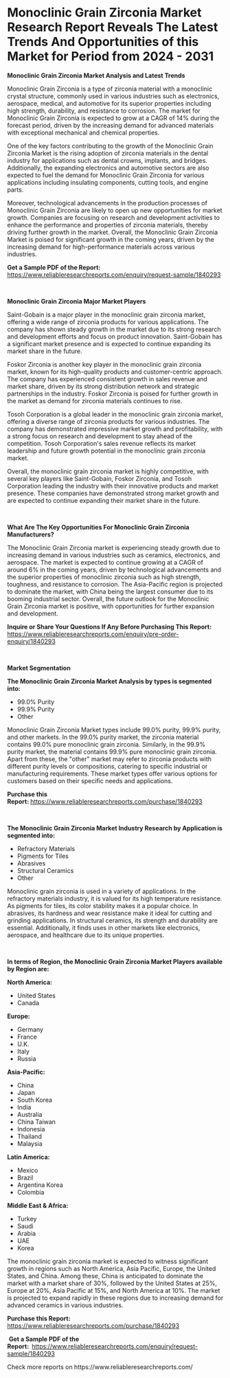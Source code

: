 <p><h1>Monoclinic Grain Zirconia Market Research Report Reveals The Latest Trends And Opportunities of this Market for Period from 2024 - 2031</h1></p><p><strong>Monoclinic Grain Zirconia Market Analysis and Latest Trends</strong></p>
<p><p>Monoclinic Grain Zirconia is a type of zirconia material with a monoclinic crystal structure, commonly used in various industries such as electronics, aerospace, medical, and automotive for its superior properties including high strength, durability, and resistance to corrosion. The market for Monoclinic Grain Zirconia is expected to grow at a CAGR of 14% during the forecast period, driven by the increasing demand for advanced materials with exceptional mechanical and chemical properties.</p><p>One of the key factors contributing to the growth of the Monoclinic Grain Zirconia Market is the rising adoption of zirconia materials in the dental industry for applications such as dental crowns, implants, and bridges. Additionally, the expanding electronics and automotive sectors are also expected to fuel the demand for Monoclinic Grain Zirconia for various applications including insulating components, cutting tools, and engine parts.</p><p>Moreover, technological advancements in the production processes of Monoclinic Grain Zirconia are likely to open up new opportunities for market growth. Companies are focusing on research and development activities to enhance the performance and properties of zirconia materials, thereby driving further growth in the market. Overall, the Monoclinic Grain Zirconia Market is poised for significant growth in the coming years, driven by the increasing demand for high-performance materials across various industries.</p></p>
<p><strong>Get a Sample PDF of the Report:&nbsp;</strong> <a href="https://www.reliableresearchreports.com/enquiry/request-sample/1840293">https://www.reliableresearchreports.com/enquiry/request-sample/1840293</a></p>
<p>&nbsp;</p>
<p><strong>Monoclinic Grain Zirconia Major Market Players</strong></p>
<p><p>Saint-Gobain is a major player in the monoclinic grain zirconia market, offering a wide range of zirconia products for various applications. The company has shown steady growth in the market due to its strong research and development efforts and focus on product innovation. Saint-Gobain has a significant market presence and is expected to continue expanding its market share in the future.</p><p>Foskor Zirconia is another key player in the monoclinic grain zirconia market, known for its high-quality products and customer-centric approach. The company has experienced consistent growth in sales revenue and market share, driven by its strong distribution network and strategic partnerships in the industry. Foskor Zirconia is poised for further growth in the market as demand for zirconia materials continues to rise.</p><p>Tosoh Corporation is a global leader in the monoclinic grain zirconia market, offering a diverse range of zirconia products for various industries. The company has demonstrated impressive market growth and profitability, with a strong focus on research and development to stay ahead of the competition. Tosoh Corporation's sales revenue reflects its market leadership and future growth potential in the monoclinic grain zirconia market.</p><p>Overall, the monoclinic grain zirconia market is highly competitive, with several key players like Saint-Gobain, Foskor Zirconia, and Tosoh Corporation leading the industry with their innovative products and market presence. These companies have demonstrated strong market growth and are expected to continue expanding their market share in the future.</p></p>
<p>&nbsp;</p>
<p><strong>What Are The Key Opportunities For Monoclinic Grain Zirconia Manufacturers?</strong></p>
<p><p>The Monoclinic Grain Zirconia market is experiencing steady growth due to increasing demand in various industries such as ceramics, electronics, and aerospace. The market is expected to continue growing at a CAGR of around 6% in the coming years, driven by technological advancements and the superior properties of monoclinic zirconia such as high strength, toughness, and resistance to corrosion. The Asia-Pacific region is projected to dominate the market, with China being the largest consumer due to its booming industrial sector. Overall, the future outlook for the Monoclinic Grain Zirconia market is positive, with opportunities for further expansion and development.</p></p>
<p><strong>Inquire or Share Your Questions If Any Before Purchasing This Report:</strong> <a href="https://www.reliableresearchreports.com/enquiry/pre-order-enquiry/1840293">https://www.reliableresearchreports.com/enquiry/pre-order-enquiry/1840293</a></p>
<p>&nbsp;</p>
<p><strong>Market Segmentation</strong></p>
<p><strong>The Monoclinic Grain Zirconia Market Analysis by types is segmented into:</strong></p>
<p><ul><li>99.0% Purity</li><li>99.9% Purity</li><li>Other</li></ul></p>
<p><p>Monoclinic Grain Zirconia Market types include 99.0% purity, 99.9% purity, and other markets. In the 99.0% purity market, the zirconia material contains 99.0% pure monoclinic grain zirconia. Similarly, in the 99.9% purity market, the material contains 99.9% pure monoclinic grain zirconia. Apart from these, the "other" market may refer to zirconia products with different purity levels or compositions, catering to specific industrial or manufacturing requirements. These market types offer various options for customers based on their specific needs and applications.</p></p>
<p><strong>Purchase this Report:&nbsp;</strong><a href="https://www.reliableresearchreports.com/purchase/1840293">https://www.reliableresearchreports.com/purchase/1840293</a></p>
<p>&nbsp;</p>
<p><strong>The Monoclinic Grain Zirconia Market Industry Research by Application is segmented into:</strong></p>
<p><ul><li>Refractory Materials</li><li>Pigments for Tiles</li><li>Abrasives</li><li>Structural Ceramics</li><li>Other</li></ul></p>
<p><p>Monoclinic grain zirconia is used in a variety of applications. In the refractory materials industry, it is valued for its high temperature resistance. As pigments for tiles, its color stability makes it a popular choice. In abrasives, its hardness and wear resistance make it ideal for cutting and grinding applications. In structural ceramics, its strength and durability are essential. Additionally, it finds uses in other markets like electronics, aerospace, and healthcare due to its unique properties.</p></p>
<p>&nbsp;</p>
<p><strong>In terms of Region, the Monoclinic Grain Zirconia Market Players available by Region are:</strong></p>
<p>
    <p> <strong> North America: </strong>
        <ul>
            <li>United States</li>
            <li>Canada</li>
        </ul>
        </p> 
    <p> <strong> Europe: </strong>
        <ul>
            <li>Germany</li>
            <li>France</li>
            <li>U.K.</li>
            <li>Italy</li>
            <li>Russia</li>
        </ul>
        </p> 
    <p> <strong> Asia-Pacific: </strong>
        <ul>
            <li>China</li>
            <li>Japan</li>
            <li>South Korea</li>
            <li>India</li>
            <li>Australia</li>
            <li>China Taiwan</li>
            <li>Indonesia</li>
            <li>Thailand</li>
            <li>Malaysia</li>
        </ul>
        </p> 
    <p> <strong> Latin America: </strong>
        <ul>
            <li>Mexico</li>
            <li>Brazil</li>
            <li>Argentina Korea</li>
            <li>Colombia</li>
        </ul>
        </p> 
    <p> <strong> Middle East & Africa: </strong>
        <ul>
            <li>Turkey</li>
            <li>Saudi</li>
            <li>Arabia</li>
            <li>UAE</li>
            <li>Korea</li>
        </ul>
    </p>
    </p>
<p><p>The monoclinic grain zirconia market is expected to witness significant growth in regions such as North America, Asia Pacific, Europe, the United States, and China. Among these, China is anticipated to dominate the market with a market share of 30%, followed by the United States at 25%, Europe at 20%, Asia Pacific at 15%, and North America at 10%. The market is projected to expand rapidly in these regions due to increasing demand for advanced ceramics in various industries.</p></p>
<p><strong>Purchase this Report: </strong><a href="https://www.reliableresearchreports.com/purchase/1840293">https://www.reliableresearchreports.com/purchase/1840293</a></p>
<p>&nbsp;<strong>Get a Sample PDF of the Report:&nbsp;&nbsp;</strong><a href="https://www.reliableresearchreports.com/enquiry/request-sample/1840293">https://www.reliableresearchreports.com/enquiry/request-sample/1840293</a></p>
<p><strong></strong></p>
<p>Check more reports on https://www.reliableresearchreports.com/</p>